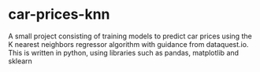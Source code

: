 # car-prices-knn
A small project consisting of training models to predict car prices using the K nearest neighbors regressor algorithm with guidance from dataquest.io.
This is written in python, using libraries such as pandas, matplotlib and sklearn
